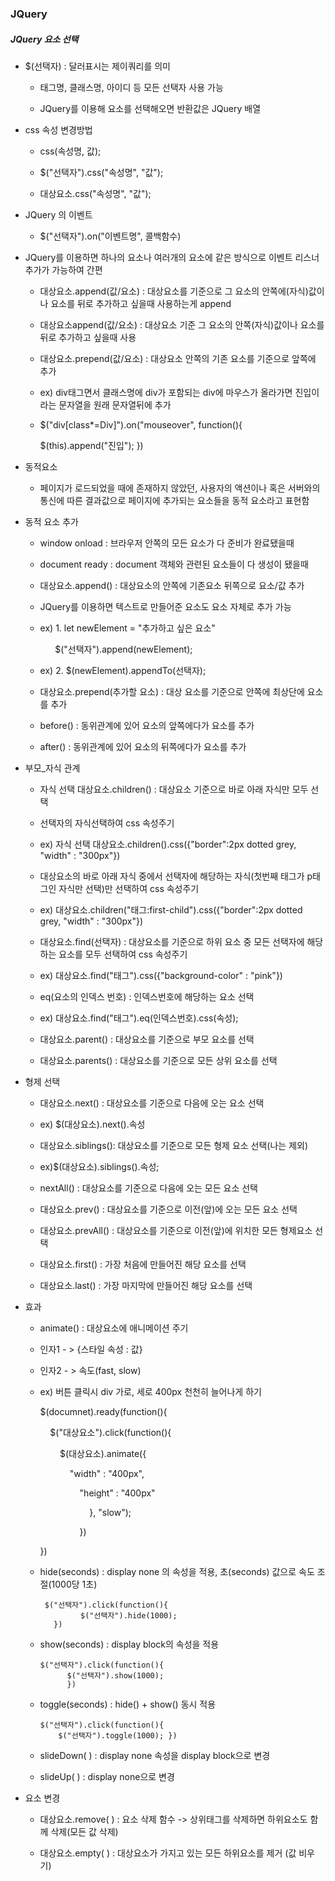 ### JQuery

##### JQuery 요소 선택

* $(선택자) : 달러표시는 제이쿼리를 의미
  
  * 태그명, 클래스명, 아이디 등 모든 선택자 사용 가능
  
  * JQuery를 이용해 요소를 선택해오면 반환값은 JQuery 배열

* css 속성 변경방법
  
  * css(속성명, 값);
  
  * $("선택자").css("속성명", "값");
  
  * 대상요소.css("속성명", "값");

* JQuery 의 이벤트
  
  * $("선택자").on("이벤트명", 콜백함수)

* JQuery를 이용하면 하나의 요소나 여러개의 요소에 같은 방식으로 이벤트 리스너 추가가 가능하여 간편
  
  * 대상요소.append(값/요소) : 대상요소를 기준으로 그 요소의 안쪽에(자식)값이나 요소를 뒤로 추가하고 싶을때 사용하는게 append
  
  * 대상요소append(값/요소) : 대상요소 기준 그 요소의 안쪽(자식)값이나 요소를 뒤로 추가하고 싶을때 사용
  
  * 대상요소.prepend(값/요소) : 대상요소 안쪽의 기존 요소를 기준으로 앞쪽에 추가
  
  * ex) div태그면서 클래스명에 div가 포함되는 div에 마우스가 올라가면 진입이라는 문자열을 원래 문자열뒤에 추가
  
  * $("div[class*=Div]").on("mouseover", function(){
    
    $(this).append("진입"); })

* 동적요소
  
  * 페이지가 로드되었을 때에 존재하지 않았던, 사용자의 액션이나 혹은 서버와의 통신에 따른 결과값으로 페이지에 추가되는 요소들을 동적 요소라고 표현함

* 동적 요소 추가
  
  * window onload : 브라우저 안쪽의 모든 요소가 다 준비가 완료됐을때
  
  * document ready : document 객체와 관련된 요소들이 다 생성이 됐을때
  
  * 대상요소.append() : 대상요소의 안쪽에 기존요소 뒤쪽으로 요소/값 추가
  
  * JQuery를 이용하면 텍스트로 만들어준 요소도 요소 자체로 추가 가능
  
  * ex) 1. let newElement = "추가하고 싶은 요소"
    
          $("선택자").append(newElement);
  
  * ex) 2. $(newElement).appendTo(선택자);
  
  * 대상요소.prepend(추가할 요소) : 대상 요소를 기준으로 안쪽에 최상단에 요소를 추가
  
  * before() : 동위관계에 있어 요소의 앞쪽에다가 요소를 추가
  
  * after() : 동위관계에 있어 요소의 뒤쪽에다가 요소를 추가

* 부모_자식 관계
  
  * 자식 선택 대상요소.children() : 대상요소 기준으로 바로 아래 자식만 모두 선택
  
  * 선택자의 자식선택하여 css 속성주기
  
  * ex) 자식 선택 대상요소.children().css({"border":2px dotted grey, "width" : "300px"})
  
  * 대상요소의 바로 아래 자식 중에서 선택자에 해당하는 자식(첫번째 태그가 p태그인 자식만 선택)만 선택하여 css 속성주기
  
  * ex) 대상요소.children("태그:first-child").css({"border":2px dotted grey, "width" : "300px"})
  
  * 대상요소.find(선택자) : 대상요소를 기준으로 하위 요소 중 모든 선택자에 해당하는 요소를 모두 선택하여 css 속성주기
  
  * ex) 대상요소.find("태그").css({"background-color" : "pink"})
  
  * eq(요소의 인덱스 번호) : 인덱스번호에 해당하는 요소 선택
  
  * ex) 대상요소.find("태그").eq(인덱스번호).css(속성);
  
  * 대상요소.parent() : 대상요소를 기준으로 부모 요소를 선택
  
  * 대상요소.parents() : 대상요소를 기준으로 모든 상위 요소를 선택

* 형제 선택
  
  * 대상요소.next() : 대상요소를 기준으로 다음에 오는 요소 선택
  
  * ex) $(대상요소).next().속성
  
  * 대상요소.siblings(): 대상요소를 기준으로 모든 형제 요소 선택(나는 제외)
  
  * ex)$(대상요소).siblings().속성;
  
  * nextAll() : 대상요소를 기준으로 다음에 오는 모든 요소 선택
  
  * 대상요소.prev() : 대상요소를 기준으로 이전(앞)에 오는 모든 요소 선택
  
  * 대상요소.prevAll() : 대상요소를 기준으로 이전(앞)에 위치한 모든 형제요소 선택
  
  * 대상요소.first() : 가장 처음에 만들어진 해당 요소를 선택
  
  * 대상요소.last() : 가장 마지막에 만들어진 해당 요소를 선택

* 효과
  
  * animate() : 대상요소에 애니메이션 주기
  
  * 인자1 - > {스타일 속성 : 값}
  
  * 인자2 - > 속도(fast, slow)
  
  * ex) 버튼 클릭시 div 가로, 세로 400px 천천히 늘어나게 하기
    
      $(documnet).ready(function(){
    
          $("대상요소").click(function(){
    
              $(대상요소).animate({
    
                  "width" : "400px",
    
                      "height" : "400px"
    
                          }, "slow");
    
                      })
    
      })
  
  * hide(seconds) : display none 의 속성을 적용, 초(seconds) 값으로 속도 조절(1000당 1초)
    
         $("선택자").click(function(){
                 $("선택자").hide(1000);
           })
  
  * show(seconds) : display block의 속성을 적용
    
        $("선택자").click(function(){          
              $("선택자").show(1000);
              })
  
  * toggle(seconds) : hide() + show() 동시 적용
    
        $("선택자").click(function(){ 
            $("선택자").toggle(1000); })
  
  * slideDown( ) : display none 속성을 display block으로 변경
  
  * slideUp( ) : display none으로 변경

* 요소 변경
  
  * 대상요소.remove( ) : 요소 삭제 함수 -> 상위태그를 삭제하면 하위요소도 함께 삭제(모든 값 삭제)
  
  * 대상요소.empty( ) : 대상요소가 가지고 있는 모든 하위요소를 제거 (값 비우기) 
